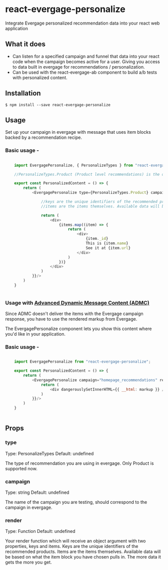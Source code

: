 # react-evergage-personalize

Integrate Evergage personalized recommendation data into your react web application


## What it does

 - Can listen for a specified campaign and funnel that data into your react code when the campaign becomes active for a user. Giving you access to data built in evergage for recommendations / personalization.
 - Can be used with the react-evergage-ab component to build a/b tests with personalized content.

## Installation

```
$ npm install --save react-evergage-personalize
```

## Usage

Set up your campaign in evergage with message that uses item blocks backed by a recommendation recipe.

### Basic usage - 

```javascript

    import EvergagePersonalize, { PersonalizeTypes } from "react-evergage-personalize";

    //PersonalizeTypes.Product (Product level recommendations) is the only recommendation type available right now 

    export const PersonalizedContent = () => {
        return (  
            <EvergagePersonalize type={PersonalizeTypes.Product} campaign="homepage_recommendations" render={({keys, items}) => {

                //keys are the unique identifiers of the recommended products
                //items are the items themselves. Available data will be based on what the item block you have chosen pulls in. The more data it gets the more you get.

                return (
                    <div>
                        {items.map((item) => {
                            return (
                                <div>
                                    {item._id}
                                    This is {item.name}
                                    See it at {item.url}
                                </div>
                            )
                        })}
                    </div>
                )
            }}/>
        )
    }
  
```


### Usage with [Advanced Dynamic Message Content (ADMC)](http://doc.evergage.com/display/EKB/Use+Advanced+Dynamic+Message+Content)

Since ADMC doesn't deliver the items with the Evergage campaign response, you have to use the rendered markup from Evergage. 

The EvergagePersonalize component lets you show this content where you'd like in your application.

### Basic usage - 

```javascript

    import EvergagePersonalize from "react-evergage-personalize";

    export const PersonalizedContent = () => {
        return (  
            <EvergagePersonalize campaign="homepage_recommendations" render={({markup}) => {
                return (
                    <div dangerouslySetInnerHTML={{ __html: markup }} />
                )
            }}/>
        )
    }
  
```


## Props

### type

Type: PersonalizeTypes Default: undefined

The type of recommendation you are using in evergage. Only Product is supported now.

### campaign

Type: string  Default: undefined

The name of the campaign you are testing, should correspond to the campaign in evergage.

### render

Type: Function Default: undefined

Your render function which will receive an object argument with two properties, keys and items. Keys are the unique identifiers of the recommended products. Items are the items themselves. Available data will be based on what the item block you have chosen pulls in. The more data it gets the more you get.
